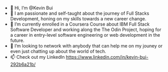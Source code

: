- 👋 Hi, I’m @Kevin Bui
- 👀 I am passionate and self-taught about the journey of Full Stacks Development, honing on my skills towards a new career change. 
- 🌱 I’m currently enrolled in a Coursera Course about IBM Full Stack Software Developer and working along the The Odin Project, hoping for a career in entry-level software engineering or web development in the future.
- 💞️ I’m looking to network with anybody that can help me on my jouney or even just chatting up about the world of tech.   
- 📫 Check out my LinkedIn https://www.linkedin.com/in/kevin-bui-292b6a21b/

<!---
HoisinB0i/HoisinB0i is a ✨ special ✨ repository because its `README.md` (this file) appears on your GitHub profile.
You can click the Preview link to take a look at your changes.
--->
